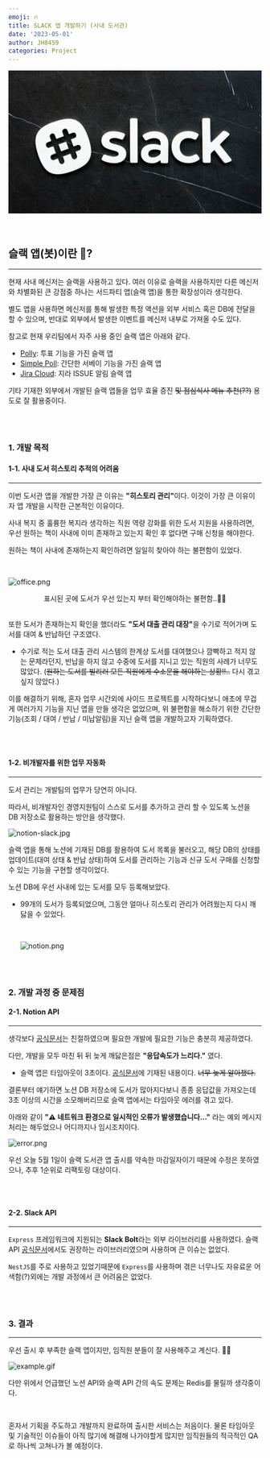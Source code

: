 ```yaml
---
emoji: 🔥
title: SLACK 앱 개발하기 (사내 도서관)
date: '2023-05-01'
author: JH8459
categories: Project
---
```


![project-slack.jpg](../../assets/project-slack.jpg)

<br>

## 슬랙 앱(봇)이란 🤔?

---

현재 사내 메신저는 슬랙을 사용하고 있다. 여러 이유로 슬랙을 사용하지만 다른 메신저와 차별화된 큰 강점중 하나는 서드파티 앱(슬랙 앱)을 통한 확장성이라 생각한다.

별도 앱을 사용하면 메신저를 통해 발생한 특정 액션을 외부 서비스 혹은 DB에 전달을 할 수 있으며, 반대로 외부에서 발생한 이벤트를 메신저 내부로 가져올 수도 있다.

참고로 현재 우리팀에서 자주 사용 중인 슬랙 앱은 아래와 같다.

- <a href="https://insahr.slack.com/apps/A04E6JX41-polly?tab=more_info" target="_blank">Polly</a>: 투표 기능을 가진 슬랙 앱
- <a href="https://insahr.slack.com/apps/A0HFW7MR6-simple-poll?tab=more_info" target="_blank">Simple Poll</a>: 간단한 서베이 기능을 가진 슬랙 앱
- <a href="https://insahr.slack.com/apps/A2RPP3NFR-jira-cloud?tab=more_info" target="_blank">Jira Cloud</a>: 지라 ISSUE 알림 슬랙 앱

기타 기재한 외부에서 개발된 슬랙 앱들을 업무 효율 증진 ~~및 점심식사 메뉴 추천(??)~~ 용도로 잘 활용중이다.

<br>
<br>

### 1. 개발 목적

#### 1-1. 사내 도서 히스토리 추적의 어려움

---

이번 도서관 앱을 개발한 가장 큰 이유는 <strong>"히스토리 관리"</strong>이다. 이것이 가장 큰 이유이자 앱 개발을 시작한 근본적인 이유이다.

사내 복지 중 훌륭한 복지라 생각하는 직원 역량 강화를 위한 도서 지원을 사용하려면, 우선 원하는 책이 사내에 이미 존재하고 있는지 확인 후 없다면 구매 신청을 해야한다.

원하는 책이 사내에 존재하는지 확인하려면 일일히 찾아야 하는 불편함이 있었다.

<br>

![office.png](/office.png)
<center>표시된 곳에 도서가 우선 있는지 부터 확인해야하는 불편함..😮‍💨</center><br>

또한 도서가 존재하는지 확인을 했더라도 <strong>"도서 대출 관리 대장"</strong>을 수기로 적어가며 도서를 대여 & 반납하던 구조였다.

- 수기로 적는 도서 대출 관리 시스템의 한계상 도서를 대여했으나 깜빡하고 적지 않는 문제라던지, 반납을 하지 않고 수중에 도서를 지니고 있는 직원의 사례가 너무도 많았다. (~~원하는 도서를 빌리러 모든 직원에게 수소문을 해야하는 상황!!..~~ 다시 겪고 싶지 않았다.)

이를 해결하기 위해, 혼자 업무 시간외에 사이드 프로젝트를 시작하다보니 애초에 무겁게 여러가지 기능을 지닌 앱을 만들 생각은 없었으며, 위 불편함을 해소하기 위한 간단한 기능(조회 / 대여 / 반납 / 미납알림)을 지닌 슬랙 앱을 개발하고자 기획하였다.

<br>
<br>

#### 1-2. 비개발자를 위한 업무 자동화

---

도서 관리는 개발팀의 업무가 당연히 아니다.

따라서, 비개발자인 경영지원팀이 스스로 도서를 추가하고 관리 할 수 있도록 노션을 DB 저장소로 활용하는 방안을 생각했다.

![notion-slack.jpg](/notion-slack.jpg)<br>

슬랙 앱을 통해 노션에 기재된 DB를 활용하여 도서 목록을 불러오고, 해당 DB의 상태를 업데이트(대여 상태 & 반납 상태)하여 도서를 관리하는 기능과 신규 도서 구매를 신청할 수 있는 기능을 구현할 생각이었다.

노션 DB에 우선 사내에 있는 도서를 모두 등록해보았다.

- 99개의 도서가 등록되었으며, 그동안 얼마나 히스토리 관리가 어려웠는지 다시 깨닳을 수 있었다.

  <br>

  ![notion.png](/notion.png)<br>

<br>
<br>

### 2. 개발 과정 중 문제점

#### 2-1. Notion API

---

생각보다 <a href="https://developers.notion.com/docs/getting-started" target="_blank">공식문서</a>는 친절하였으며 필요한 개발에 필요한 기능은 충분히 제공하였다.

다만, 개발을 모두 마친 뒤 뒤 늦게 깨닳은점은 **"응답속도가 느리다."** 였다.

- 슬랙 앱은 타임아웃이 3초이다. <a href="https://api.slack.com/interactivity/slash-commands#responding_to_a_command" target="_blank">공식문서</a>에 기재된 내용이다. ~~너무 늦게 알아챘다.~~

결론부터 얘기하면 노션 DB 저장소에 도서가 많아지다보니 종종 응답값을 가져오는데 3초 이상의 시간을 소모해버리므로 슬랙 앱에서는 타임아웃 에러를 겪고 있다.

아래와 같이 <strong>"⚠️ 네트워크 환경으로 일시적인 오류가 발생했습니다..."</strong> 라는 예외 메시지처리는 해두었으나 어디까지나 임시조치이다.

![error.png](/error.png)<br>

우선 오늘 5월 1일이 슬랙 도서관 앱 출시를 약속한 마감일자이기 때문에 수정은 못하였으나, 추후 1순위로 리팩토링 대상이다.

<br>
<br>

#### 2-2. Slack API

---

`Express` 프레임워크에 지원되는 <strong>Slack Bolt</strong>라는 외부 라이브러리를 사용하였다. 슬랙 API <a href="https://slack.dev/bolt-js/concepts" target="_blank">공식문서</a>에서도 권장하는 라이브러리였으며 사용하며 큰 이슈는 없었다.

`NestJS`를 주로 사용하고 있었기때문에 `Express`를 사용하며 겪은 너무나도 자유료운 어색함(?)외에는 개발 과정에서 큰 어려움은 없었다.

<br>
<br>

### 3. 결과

---

우선 출시 후 부족한 슬랙 앱이지만, 임직원 분들이 잘 사용해주고 계신다. 🙇‍♂️

![example.gif](/example.gif)<br>

다만 위에서 언급했던 노션 API와 슬랙 API 간의 속도 문제는 Redis를 물릴까 생각중이다.

  <br>

혼자서 기획을 주도하고 개발까지 완료하여 출시한 서비스는 처음이다. 물론 타임아웃 및 기술적인 이슈들이 아직 많기에 해결해 나가야할게 많지만 임직원들의 적극적인 QA로 하나씩 고쳐나가 볼 예정이다.

<br>
<br>

```toc

```
